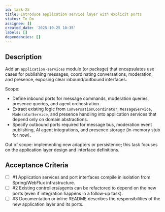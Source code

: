```yaml
---
id: task-25
title: Introduce application service layer with explicit ports
status: To Do
assignee: []
created_date: '2025-10-25 10:35'
labels: []
dependencies: []
---
```


## Description

<!-- SECTION:DESCRIPTION:BEGIN -->
Add an `application-services` module (or package) that encapsulates use cases for publishing messages, coordinating conversations, moderation, and presence, exposing clear inbound/outbound interfaces.

Scope:
- Define inbound ports for message commands, moderation queries, presence queries, and agent orchestration.
- Extract existing logic from `ConversationCoordinator`, `MessageService`, `ModeratorService`, and presence handling into application services that depend only on domain abstractions.
- Specify outbound ports required for message bus, moderation event publishing, AI agent integrations, and presence storage (in-memory stub for now).

Out of scope: implementing new adapters or persistence; this task focuses on the application layer design and interface definitions.
<!-- SECTION:DESCRIPTION:END -->

## Acceptance Criteria
<!-- AC:BEGIN -->
- [ ] #1 Application services and port interfaces compile in isolation from Spring/WebFlux infrastructure.
- [ ] #2 Existing controllers/agents can be refactored to depend on the new ports (even if integration happens in a follow-up task).
- [ ] #3 Documentation or inline README describes the responsibilities of the new application layer and its ports.
<!-- AC:END -->

